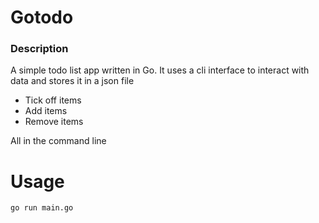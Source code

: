 # Gotodo

### Description
A simple todo list app written in Go. It uses a cli interface to interact with data and stores it in a json file
- Tick off items
- Add items
- Remove items

All in the command line

# Usage
```
go run main.go
```